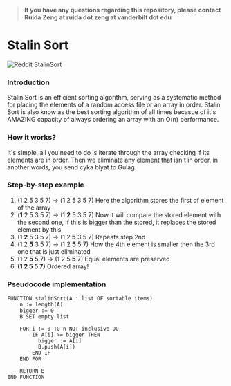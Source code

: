 >**If you have any questions regarding this repository, please contact Ruida Zeng at ruida dot zeng at vanderbilt dot edu**

# Stalin Sort

![Reddit StalinSort](https://i.redd.it/x9triplll1v11.jpg)

### Introduction

Stalin Sort is an efficient sorting algorithm, serving as a systematic method for placing the elements of a random access file or an array in order. Stalin Sort is also know as the best sorting algorithm of all times becasue of it's AMAZING capacity of always ordering an array with an O(n) performance.

### How it works?

It's simple, all you need to do is iterate through the array checking if its elements are in order. Then we eliminate any element that isn't in order, in another words, you send cyka blyat to Gulag.

### Step-by-step example

1. (1 2 5 3 5 7) -> (**1** 2 5 3 5 7) Here the algorithm stores the first of element of the array
2. (**1** 2 5 3 5 7) -> (1 **2** 5 3 5 7) Now it will compare the stored element with the second one, if this is bigger than the stored, it replaces the stored element by this
3. (1 **2** 5 3 5 7) -> (1 2 **5** 3 5 7) Repeats step 2nd
4. (1 2 **5** 3 5 7) -> (1 2 **5** 5 7) How the 4th element is smaller then the 3rd one that is just eliminated
5. (1 2 **5** 5 7) -> (1 2 5 **5** 7) Equal elements are preserved
6. **(1 2 5 5 7)** Ordered array!

### Pseudocode implementation

```
FUNCTION stalinSort(A : list OF sortable items)
    n := length(A)
    bigger := 0
    B SET empty list

    FOR i := 0 TO n NOT inclusive DO
        IF A[i] >= bigger THEN
          bigger := A[i]
          B.push(A[i])
        END IF
    END FOR

    RETURN B
END FUNCTION
```
